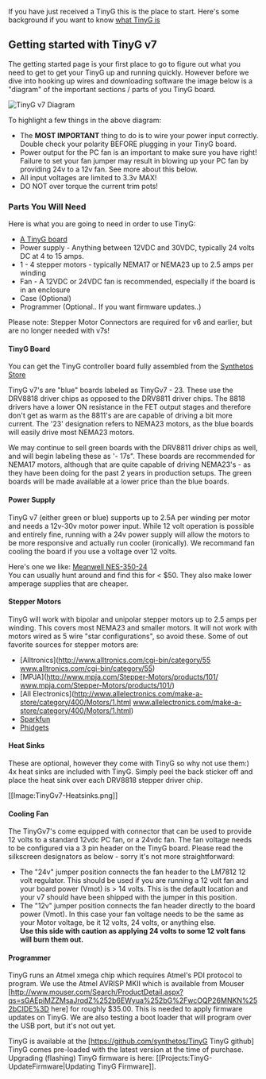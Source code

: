 If you have just received a TinyG this is the place to start. Here's some background if you want to know [what TinyG is](https://github.com/synthetos/TinyG/wiki/What-is-TinyG)

## Getting started with TinyG v7
The getting started page is your first place to go to figure out what you need to get to get your TinyG up and running quickly. However before we dive into hooking up wires and downloading software the image below is a "diagram" of the important sections / parts of you TinyG board. 

![TinyG v7 Diagram](https://www.dropbox.com/s/92r2bt5p6fqlw08/TinyGv7-2.png)

To highlight a few things in the above diagram:

* The **MOST IMPORTANT** thing to do is to wire your power input correctly. Double check your polarity BEFORE plugging in your TinyG board.
* Power output for the PC fan is an important to make sure you have right! Failure to set your fan jumper may result in blowing up your PC fan by providing 24v to a 12v fan. See more about this below. 
* All input voltages are limited to 3.3v MAX! 
* DO NOT over torque the current trim pots!

### Parts You Will Need
Here is what you are going to need in order to use TinyG: 

* [A TinyG board](https://www.synthetos.com/webstore/index.php/assembled-electronics/tiny-g.html)
* Power supply - Anything between 12VDC and 30VDC, typically 24 volts DC at 4 to 15 amps. 
* 1 - 4 stepper motors - typically NEMA17 or NEMA23 up to 2.5 amps per winding
* Fan - A 12VDC or 24VDC fan is recommended, especially if the board is in an enclosure 
* Case (Optional) 
* Programmer (Optional.. If you want firmware updates..)

Please note: Stepper Motor Connectors are required for v6 and earlier, but are no longer needed with v7s!

#### TinyG Board
You can get the TinyG controller board fully assembled from the [Synthetos Store](https://www.synthetos.com/webstore/index.php/assembled-electronics/tiny-g.html)

TinyG v7's are "blue" boards labeled as TinyGv7 - 23. These use the DRV8818 driver chips as opposed to the DRV8811 driver chips. The 8818 drivers have a lower ON resistance in the FET output stages and therefore don't get as warm as the 8811's are are capable of driving a bit more current. The '23' designation refers to NEMA23 motors, as the blue boards will easily drive most NEMA23 motors. 

We may continue to sell green boards with the DRV8811 driver chips as well, and will begin labeling these as '- 17s". These boards are recommended for NEMA17 motors, although that are quite capable of driving NEMA23's - as they have been doing for the past 2 years in production setups. The green boards will be made available at a lower price than the blue boards.

#### Power Supply
TinyG v7 (either green or blue) supports up to 2.5A per winding per motor and needs a 12v-30v motor power input. While 12 volt operation is possible and entirely fine, running with a 24v power supply will allow the motors to be more responsive and actually run cooler (ironically). We recommand fan cooling the board if you use a voltage over 12 volts. 

Here's one we like: [Meanwell NES-350-24](http://www.jameco.com/webapp/wcs/stores/servlet/ProductDisplay?langId=-1&storeId=10001&catalogId=10001&pa=2149600&productId=2149600&keyCode=WSF&CID=GOOG&gclid=CKGp2eipk7UCFWGnPAod9jMAKA)<br>You can usually hunt around and find this for < $50. They also make lower amperage supplies that are cheaper.

#### Stepper Motors
TinyG will work with bipolar and unipolar stepper motors up to 2.5 amps per winding. This covers most NEMA23 and smaller motors. It will not work with motors wired as 5 wire "star configurations", so avoid these. Some of out favorite sources for stepper motors are: 

* [Alltronics](http://www.alltronics.com/cgi-bin/category/55 www.alltronics.com/cgi-bin/category/55)
* [MPJA](http://www.mpja.com/Stepper-Motors/products/101/ www.mpja.com/Stepper-Motors/products/101/)
* [All Electronics](http://www.allelectronics.com/make-a-store/category/400/Motors/1.html www.allelectronics.com/make-a-store/category/400/Motors/1.html)
* [Sparkfun](https://www.sparkfun.com/categories/178)
* [Phidgets](http://www.phidgets.com/products.php?category=23)

#### Heat Sinks
These are optional, however they come with TinyG so why not use them:)<br> 4x heat sinks are included with TinyG. Simply peel the back sticker off and place the heat sink over each DRV8818 stepper driver chip.  

[[Image:TinyGv7-Heatsinks.png]] 

#### Cooling Fan
The TinyGv7's come equipped with connector that can be used to provide 12 volts to a standard 12vdc PC fan, or a 24vdc fan. The fan voltage needs to be configured via a 3 pin header on the TinyG board. Please read the silkscreen designators as below - sorry it's not more straightforward:

* The "24v" jumper position connects the fan header to the LM7812 12 volt regulator. This should be used if you are running a 12 volt fan and your board power (Vmot) is > 14 volts. This is the default location and your v7 should have been shipped with the jumper in this position. 
* The "12v" jumper position connects the fan header directly to the board power (Vmot). In this case your fan voltage needs to be the same as your Motor voltage, be it 12 volts, 24 volts, or anything else.<br>
**Use this side with caution as applying 24 volts to some 12 volt fans will burn them out.**

#### Programmer
TinyG runs an Atmel xmega chip which requires Atmel's PDI protocol to program. We use the Atmel AVRISP MKII which is available from Mouser [http://www.mouser.com/Search/ProductDetail.aspx?qs=sGAEpiMZZMsaJrqdZ%252b6EWyua%252bG%2FwcOQP26MNKN%252bCIDE%3D here] for roughly $35.00. This is needed to apply firmware updates on TinyG. We are also testing a boot loader that will program over the USB port, but it's not out yet.<br> 

TinyG is available at the [https://github.com/synthetos/TinyG TinyG github]<br> TinyG comes pre-loaded with the latest version at the time of purchase. Upgrading (flashing) TinyG firmware is here: [[Projects:TinyG-UpdateFirmware|Updating TinyG Firmware]].